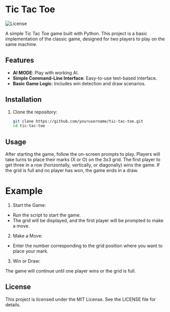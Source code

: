 # Tic Tac Toe

![License](https://img.shields.io/badge/license-MIT-blue.svg)

A simple Tic Tac Toe game built with Python. This project is a basic implementation of the classic game, designed for two players to play on the same machine.

## Features

- **AI MODE**: Play with working AI.
- **Simple Command-Line Interface**: Easy-to-use text-based interface.
- **Basic Game Logic**: Includes win detection and draw scenarios.

## Installation

1. Clone the repository:

   ```bash
   git clone https://github.com/yourusername/tic-tac-toe.git
   cd tic-tac-toe

## Usage
After starting the game, follow the on-screen prompts to play. Players will take turns to place their marks (X or O) on the 3x3 grid. The first player to get three in a row (horizontally, vertically, or diagonally) wins the game. If the grid is full and no player has won, the game ends in a draw.

# Example
1. Start the Game:

- Run the script to start the game.
- The grid will be displayed, and the first player will be prompted to make a move.

2. Make a Move:

- Enter the number corresponding to the grid position where you want to place your mark.
3. Win or Draw:

The game will continue until one player wins or the grid is full.

## License
This project is licensed under the MIT License. See the LICENSE file for details.

